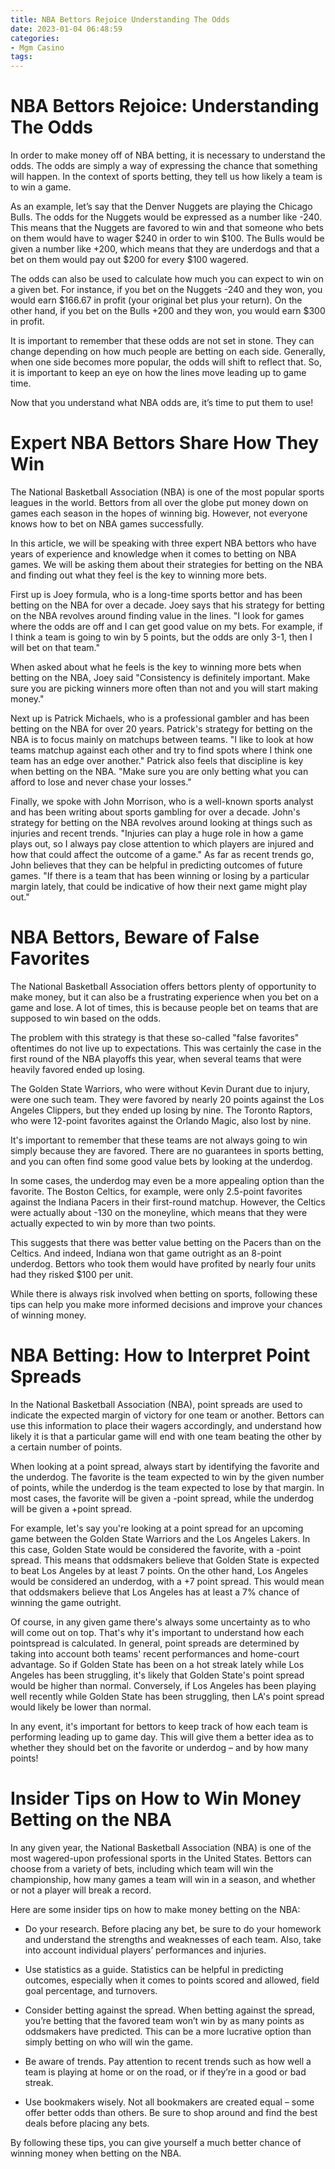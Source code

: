 ```yaml
---
title: NBA Bettors Rejoice Understanding The Odds
date: 2023-01-04 06:48:59
categories:
- Mgm Casino
tags:
---
```



#  NBA Bettors Rejoice: Understanding The Odds

In order to make money off of NBA betting, it is necessary to understand the odds. The odds are simply a way of expressing the chance that something will happen. In the context of sports betting, they tell us how likely a team is to win a game.

As an example, let’s say that the Denver Nuggets are playing the Chicago Bulls. The odds for the Nuggets would be expressed as a number like -240. This means that the Nuggets are favored to win and that someone who bets on them would have to wager $240 in order to win $100. The Bulls would be given a number like +200, which means that they are underdogs and that a bet on them would pay out $200 for every $100 wagered.

The odds can also be used to calculate how much you can expect to win on a given bet. For instance, if you bet on the Nuggets -240 and they won, you would earn $166.67 in profit (your original bet plus your return). On the other hand, if you bet on the Bulls +200 and they won, you would earn $300 in profit.

It is important to remember that these odds are not set in stone. They can change depending on how much people are betting on each side. Generally, when one side becomes more popular, the odds will shift to reflect that. So, it is important to keep an eye on how the lines move leading up to game time.

Now that you understand what NBA odds are, it’s time to put them to use!

#  Expert NBA Bettors Share How They Win

The National Basketball Association (NBA) is one of the most popular sports leagues in the world. Bettors from all over the globe put money down on games each season in the hopes of winning big. However, not everyone knows how to bet on NBA games successfully.

In this article, we will be speaking with three expert NBA bettors who have years of experience and knowledge when it comes to betting on NBA games. We will be asking them about their strategies for betting on the NBA and finding out what they feel is the key to winning more bets.

First up is Joey formula, who is a long-time sports bettor and has been betting on the NBA for over a decade. Joey says that his strategy for betting on the NBA revolves around finding value in the lines. "I look for games where the odds are off and I can get good value on my bets. For example, if I think a team is going to win by 5 points, but the odds are only 3-1, then I will bet on that team."

When asked about what he feels is the key to winning more bets when betting on the NBA, Joey said "Consistency is definitely important. Make sure you are picking winners more often than not and you will start making money."

Next up is Patrick Michaels, who is a professional gambler and has been betting on the NBA for over 20 years. Patrick's strategy for betting on the NBA is to focus mainly on matchups between teams. "I like to look at how teams matchup against each other and try to find spots where I think one team has an edge over another." Patrick also feels that discipline is key when betting on the NBA. "Make sure you are only betting what you can afford to lose and never chase your losses."

Finally, we spoke with John Morrison, who is a well-known sports analyst and has been writing about sports gambling for over a decade. John's strategy for betting on the NBA revolves around looking at things such as injuries and recent trends. "Injuries can play a huge role in how a game plays out, so I always pay close attention to which players are injured and how that could affect the outcome of a game." As far as recent trends go, John believes that they can be helpful in predicting outcomes of future games. "If there is a team that has been winning or losing by a particular margin lately, that could be indicative of how their next game might play out."

#  NBA Bettors, Beware of False Favorites

The National Basketball Association offers bettors plenty of opportunity to make money, but it can also be a frustrating experience when you bet on a game and lose. A lot of times, this is because people bet on teams that are supposed to win based on the odds.

The problem with this strategy is that these so-called "false favorites" oftentimes do not live up to expectations. This was certainly the case in the first round of the NBA playoffs this year, when several teams that were heavily favored ended up losing.

The Golden State Warriors, who were without Kevin Durant due to injury, were one such team. They were favored by nearly 20 points against the Los Angeles Clippers, but they ended up losing by nine. The Toronto Raptors, who were 12-point favorites against the Orlando Magic, also lost by nine.

It's important to remember that these teams are not always going to win simply because they are favored. There are no guarantees in sports betting, and you can often find some good value bets by looking at the underdog.

In some cases, the underdog may even be a more appealing option than the favorite. The Boston Celtics, for example, were only 2.5-point favorites against the Indiana Pacers in their first-round matchup. However, the Celtics were actually about -130 on the moneyline, which means that they were actually expected to win by more than two points.

This suggests that there was better value betting on the Pacers than on the Celtics. And indeed, Indiana won that game outright as an 8-point underdog. Bettors who took them would have profited by nearly four units had they risked $100 per unit.

While there is always risk involved when betting on sports, following these tips can help you make more informed decisions and improve your chances of winning money.

#  NBA Betting: How to Interpret Point Spreads

In the National Basketball Association (NBA), point spreads are used to indicate the expected margin of victory for one team or another. Bettors can use this information to place their wagers accordingly, and understand how likely it is that a particular game will end with one team beating the other by a certain number of points.

When looking at a point spread, always start by identifying the favorite and the underdog. The favorite is the team expected to win by the given number of points, while the underdog is the team expected to lose by that margin. In most cases, the favorite will be given a -point spread, while the underdog will be given a +point spread.

For example, let's say you're looking at a point spread for an upcoming game between the Golden State Warriors and the Los Angeles Lakers. In this case, Golden State would be considered the favorite, with a -point spread. This means that oddsmakers believe that Golden State is expected to beat Los Angeles by at least 7 points. On the other hand, Los Angeles would be considered an underdog, with a +7 point spread. This would mean that oddsmakers believe that Los Angeles has at least a 7% chance of winning the game outright.

Of course, in any given game there's always some uncertainty as to who will come out on top. That's why it's important to understand how each pointspread is calculated. In general, point spreads are determined by taking into account both teams' recent performances and home-court advantage. So if Golden State has been on a hot streak lately while Los Angeles has been struggling, it's likely that Golden State's point spread would be higher than normal. Conversely, if Los Angeles has been playing well recently while Golden State has been struggling, then LA's point spread would likely be lower than normal.

In any event, it's important for bettors to keep track of how each team is performing leading up to game day. This will give them a better idea as to whether they should bet on the favorite or underdog – and by how many points!

#  Insider Tips on How to Win Money Betting on the NBA

In any given year, the National Basketball Association (NBA) is one of the most wagered-upon professional sports in the United States. Bettors can choose from a variety of bets, including which team will win the championship, how many games a team will win in a season, and whether or not a player will break a record.

Here are some insider tips on how to make money betting on the NBA:

* Do your research. Before placing any bet, be sure to do your homework and understand the strengths and weaknesses of each team. Also, take into account individual players’ performances and injuries.

* Use statistics as a guide. Statistics can be helpful in predicting outcomes, especially when it comes to points scored and allowed, field goal percentage, and turnovers.

* Consider betting against the spread. When betting against the spread, you’re betting that the favored team won’t win by as many points as oddsmakers have predicted. This can be a more lucrative option than simply betting on who will win the game.

* Be aware of trends. Pay attention to recent trends such as how well a team is playing at home or on the road, or if they’re in a good or bad streak.

* Use bookmakers wisely. Not all bookmakers are created equal – some offer better odds than others. Be sure to shop around and find the best deals before placing any bets.

By following these tips, you can give yourself a much better chance of winning money when betting on the NBA.